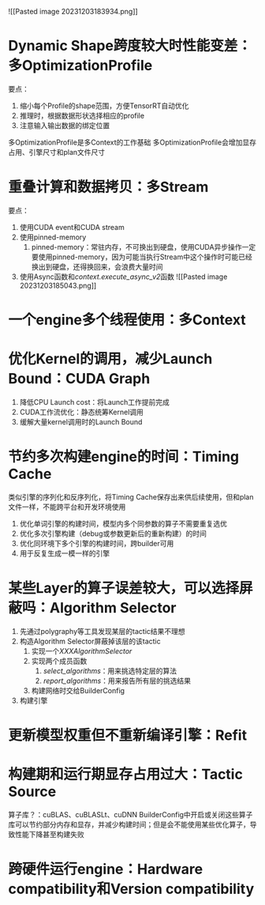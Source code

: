 ![[Pasted image 20231203183934.png]]
# Dynamic Shape跨度较大时性能变差：多OptimizationProfile

要点：
1. 缩小每个Profile的shape范围，方便TensorRT自动优化
2. 推理时，根据数据形状选择相应的profile
3. 注意输入输出数据的绑定位置

多OptimizationProfile是多Context的工作基础
多OptimizationProfile会增加显存占用、引擎尺寸和plan文件尺寸

# 重叠计算和数据拷贝：多Stream

要点：
1. 使用CUDA event和CUDA stream
2. 使用pinned-memory
	1. pinned-memory：常驻内存，不可换出到硬盘，使用CUDA异步操作一定要使用pinned-memory，因为可能当执行Stream中这个操作时可能已经换出到硬盘，还得换回来，会浪费大量时间
3. 使用Async函数和*context.execute_async_v2*函数
![[Pasted image 20231203185043.png]]
# 一个engine多个线程使用：多Context

# 优化Kernel的调用，减少Launch Bound：CUDA Graph

1. 降低CPU Launch cost：将Launch工作提前完成
2. CUDA工作流优化：静态统筹Kernel调用
3. 缓解大量kernel调用时的Launch Bound
# 节约多次构建engine的时间：Timing Cache

类似引擎的序列化和反序列化，将Timing Cache保存出来供后续使用，但和plan文件一样，不能跨平台和开发环境使用

1. 优化单词引擎的构建时间，模型内多个同参数的算子不需要重复选优
2. 优化多次引擎构建（debug或参数更新后的重新构建）的时间
3. 优化同环境下多个引擎的构建时间，跨builder可用
4. 用于反复生成一模一样的引擎
# 某些Layer的算子误差较大，可以选择屏蔽吗：Algorithm Selector

1. 先通过polygraphy等工具发现某层的tactic结果不理想
2. 构造Algorithm Selector屏蔽掉该层的该tactic
	1. 实现一个*XXXAlgorithmSelector*
	2. 实现两个成员函数
		1. *select_algorithms*：用来挑选特定层的算法
		2. *report_algorithms*：用来报告所有层的挑选结果
	3. 构建网络时交给BuilderConfig
3. 构建引擎
# 更新模型权重但不重新编译引擎：Refit
# 构建期和运行期显存占用过大：Tactic Source

算子库？：cuBLAS、cuBLASLt、cuDNN
BuilderConfig中开启或关闭这些算子库可以节约部分内存和显存，并减少构建时间；但是会不能使用某些优化算子，导致性能下降甚至构建失败
# 跨硬件运行engine：Hardware compatibility和Version compatibility



